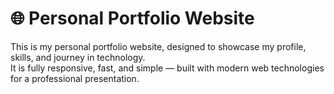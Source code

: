 # 🌐 Personal Portfolio Website

This is my personal portfolio website, designed to showcase my profile, skills, and journey in technology.  
It is fully responsive, fast, and simple — built with modern web technologies for a professional presentation.  
